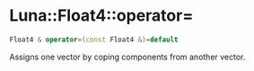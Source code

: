 # Luna::Float4::operator=

```c++
Float4 & operator=(const Float4 &)=default
```

Assigns one vector by coping components from another vector. 

